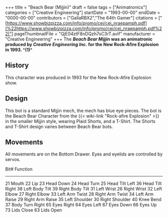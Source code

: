 +++
title = "Beach Bear (Mijjin)"
draft = false
tags = ["Animatronics"]
categories = ["Creative Engineering"]
startDate = "1993-00-00"
endDate = "0000-00-00"
contributors = ["GallaRBX2","The 64th Gamer"]
citations = ["[https://www.showbizpizza.com/info/promo/cei/cei_nraepamph.pdf](%22https://www.showbizpizza.com/info/promo/cei/cei_nraepamph.pdf%22)"]
pageThumbnailFile = "QjE04ztF8nDQzh7sC3rT.avif"
manufacturer = "Creative Engineering"
+++
The ***Beach Bear Mijjin* was an animatronic produced by *Creative Engineering Inc.* for the New Rock-Afire Explosion in 1993. ^(1)^**

## History

This character was produced in 1993 for the New Rock-Afire Explosion show.

## Design

This bot is a standard Mijjin mech, the mech has blue eye pieces. The bot is the Beach Bear Character from the {{< wiki-link "Rock-afire Explosion" >}} in the smaller Mijjin style, wearing Plaid Shorts, and a T-Shirt. The Shorts and T-Shirt design varies between Beach Bear bots.

## Movements

All movements are on the Bottom Drawer. Eyes and eyelids are controlled by servos.

  Bit#   Function
  ------ -----------------
  21     Mouth
  22     Lip
  23     Head Down
  24     Head Turn
  25     Head Tilt Left
  36     Head Tilt Right
  38     Left Body Tilt
  39     Right Body Tilt
  31     Left Wrist
  26     Right Wrist
  32     Left Elbow
  27     Right Elbow
  33     Left Arm Twist
  28     Right Arm Twist
  34     Left Arm Raise
  29     Right Arm Raise
  35     Left Shoulder
  30     Right Shoulder
  40     Knee Bend
  37     Body Turn Right
  65     Eyes Right
  64     Eyes Left
  67     Eyes Down
  66     Eyes Up
  73     Lids Close
  63     Lids Open
